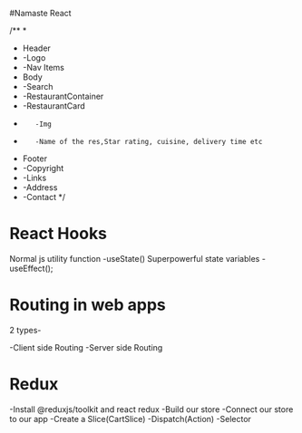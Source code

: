 #Namaste React

/**
 * 
 * Header
 * -Logo
 * -Nav Items
 * Body
 * -Search
 * -RestaurantContainer
 *   -RestaurantCard
 *        -Img
 *        -Name of the res,Star rating, cuisine, delivery time etc
 * Footer
 * -Copyright
 * -Links
 * -Address
 * -Contact
 */



 # React Hooks
 Normal js utility function
 -useState()  Superpowerful state variables
 -useEffect();


 # Routing in web apps
 2 types-

 -Client side Routing
 -Server side Routing

 # Redux
 -Install @reduxjs/toolkit and react redux
 -Build our store 
 -Connect our store to our app
 -Create a Slice(CartSlice)
 -Dispatch(Action)
 -Selector





